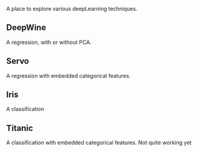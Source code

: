 A place to explore various deepLearning techniques.

## DeepWine

A regression, with or without PCA.

## Servo

A regression with embedded categorical features.

## Iris

A classification

## Titanic

A classification with embedded categorical features. Not quite working yet
